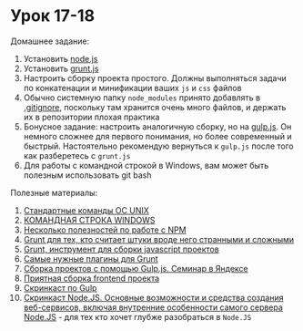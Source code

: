 ﻿# Урок 17-18

Домашнее задание:

1. Установить [node.js](https://nodejs.org/en/)
2. Установить [grunt.js](http://gruntjs.com/)
3. Настроить сборку проекта простого. Должны выполняться задачи по конкатенации и минификации ваших `js` и `css` файлов
4. Обычно системную папку `node_modules` принято добавлять в [.gitignore](https://git-scm.com/book/ru/v1/%D0%9E%D1%81%D0%BD%D0%BE%D0%B2%D1%8B-Git-%D0%97%D0%B0%D0%BF%D0%B8%D1%81%D1%8C-%D0%B8%D0%B7%D0%BC%D0%B5%D0%BD%D0%B5%D0%BD%D0%B8%D0%B9-%D0%B2-%D1%80%D0%B5%D0%BF%D0%BE%D0%B7%D0%B8%D1%82%D0%BE%D1%80%D0%B8%D0%B9#Игнорирование-файлов), поскольку там хранится очень много файлов, и держать их в репозитории плохая практика
5. Бонусное задание: настроить аналогичную сборку, но на [gulp.js](http://gulpjs.com/). Он немного сложнее для первого понимания, но более современный и быстрый. Настоятельно рекомендую вернуться к `gulp.js` после того как разберетесь с `grunt.js`
6. Для работы с командной строкой в Windows, вам может быть полезным использовать git bash


Полезные материалы:

1. [Стандартные команды ОС UNIX](https://ru.wikipedia.org/wiki/UNIX#.D0.A1.D1.82.D0.B0.D0.BD.D0.B4.D0.B0.D1.80.D1.82.D0.BD.D1.8B.D0.B5_.D0.BA.D0.BE.D0.BC.D0.B0.D0.BD.D0.B4.D1.8B_.D0.9E.D0.A1_UNIX)
2. [КОМАНДНАЯ СТРОКА WINDOWS](http://www.allmbs.ru/cmd-01.html)
3. [Несколько полезностей по работе с NPM](https://habrahabr.ru/post/206678/)
4. [Grunt для тех, кто считает штуки вроде него странными и сложными](http://frontender.info/grunt-is-not-weird-and-hard/)
5. [Grunt, инструмент для сборки javascript проектов](https://habrahabr.ru/post/148274/)
6. [Самые нужные плагины для Grunt](https://habrahabr.ru/post/251157/)
7. [Сборка проектов с помощью Gulp.js. Семинар в Яндексе](https://habrahabr.ru/company/yandex/blog/239993/)
8. [Приятная сборка frontend проекта](https://habrahabr.ru/post/250569/)
9. [Скринкаст по Gulp](http://learn.javascript.ru/screencast/gulp)
10. [Скринкаст Node.JS. Основные возможности и средства создания веб-сервисов, включая внутренние особенности самого сервера Node.JS](https://learn.javascript.ru/screencast/nodejs) - для тех кто хочет глубже разобраться в `Node.JS`
